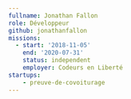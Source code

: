 ```yaml
---
fullname: Jonathan Fallon
role: Développeur
github: jonathanfallon
missions:
  - start: '2018-11-05'
    end: '2020-07-31'
    status: independent
    employer: Codeurs en Liberté
startups:
    - preuve-de-covoiturage
---
```

